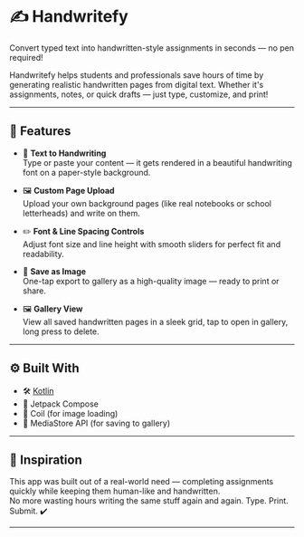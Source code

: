 # ✍️ Handwritefy

Convert typed text into handwritten-style assignments in seconds — no pen required!

Handwritefy helps students and professionals save hours of time by generating realistic handwritten pages from digital text. Whether it's assignments, notes, or quick drafts — just type, customize, and print!

---

## 🚀 Features

- 📄 **Text to Handwriting**  
  Type or paste your content — it gets rendered in a beautiful handwriting font on a paper-style background.

- 🖼️ **Custom Page Upload**  
  Upload your own background pages (like real notebooks or school letterheads) and write on them.

- ✏️ **Font & Line Spacing Controls**  
  Adjust font size and line height with smooth sliders for perfect fit and readability.

- 💾 **Save as Image**  
  One-tap export to gallery as a high-quality image — ready to print or share.

- 🖼️ **Gallery View**  
  View all saved handwritten pages in a sleek grid, tap to open in gallery, long press to delete.

---

## ⚙️ Built With

- 🛠️ [Kotlin](https://kotlinlang.org/)
- 💚 Jetpack Compose
- 📸 Coil (for image loading)
- 📁 MediaStore API (for saving to gallery)

---

## 🧠 Inspiration

This app was built out of a real-world need — completing assignments quickly while keeping them human-like and handwritten.  
No more wasting hours writing the same stuff again and again. Type. Print. Submit. ✔️

---
